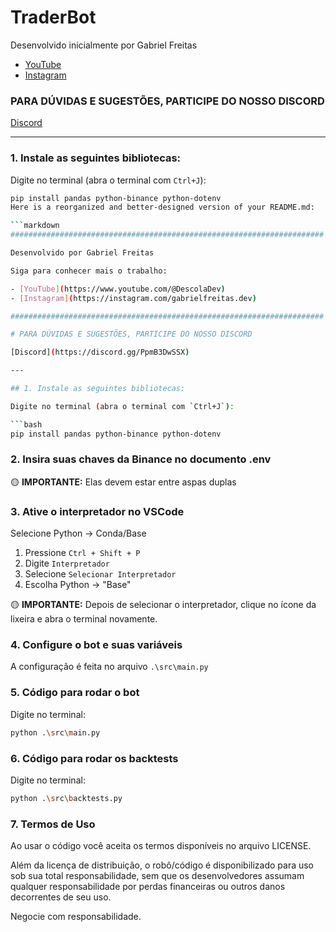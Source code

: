 # TraderBot

Desenvolvido inicialmente por Gabriel Freitas

- [YouTube](https://www.youtube.com/@DescolaDev)
- [Instagram](https://instagram.com/gabrielfreitas.dev)

### PARA DÚVIDAS E SUGESTÕES, PARTICIPE DO NOSSO DISCORD

[Discord](https://discord.gg/PpmB3DwSSX)

---

### 1. Instale as seguintes bibliotecas:

Digite no terminal (abra o terminal com `Ctrl+J`):

```bash
pip install pandas python-binance python-dotenv
Here is a reorganized and better-designed version of your README.md:

```markdown
######################################################################

Desenvolvido por Gabriel Freitas

Siga para conhecer mais o trabalho:

- [YouTube](https://www.youtube.com/@DescolaDev)
- [Instagram](https://instagram.com/gabrielfreitas.dev)

######################################################################

# PARA DÚVIDAS E SUGESTÕES, PARTICIPE DO NOSSO DISCORD

[Discord](https://discord.gg/PpmB3DwSSX)

---

## 1. Instale as seguintes bibliotecas:

Digite no terminal (abra o terminal com `Ctrl+J`):

```bash
pip install pandas python-binance python-dotenv
```

### 2. Insira suas chaves da Binance no documento .env

🟡 **IMPORTANTE:** Elas devem estar entre aspas duplas

### 3. Ative o interpretador no VSCode

Selecione Python -> Conda/Base

1. Pressione `Ctrl + Shift + P`
2. Digite `Interpretador`
3. Selecione `Selecionar Interpretador`
4. Escolha Python -> "Base"

🟡 **IMPORTANTE:** Depois de selecionar o interpretador, clique no ícone da lixeira e abra o terminal novamente.

### 4. Configure o bot e suas variáveis

A configuração é feita no arquivo `.\src\main.py`

### 5. Código para rodar o bot

Digite no terminal:

```bash
python .\src\main.py
```

### 6. Código para rodar os backtests

Digite no terminal:

```bash
python .\src\backtests.py
```

### 7. Termos de Uso

Ao usar o código você aceita os termos disponíveis no arquivo LICENSE.

Além da licença de distribuição, o robô/código é disponibilizado para uso sob sua total responsabilidade, sem que os desenvolvedores assumam qualquer responsabilidade por perdas financeiras ou outros danos decorrentes de seu uso.

Negocie com responsabilidade.
```